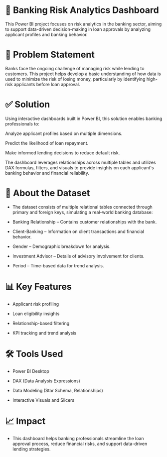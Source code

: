 # 🏦 Banking Risk Analytics Dashboard
This Power BI project focuses on risk analytics in the banking sector, aiming to support data-driven decision-making in loan approvals by analyzing applicant profiles and banking behavior.
# 📌 Problem Statement
Banks face the ongoing challenge of managing risk while lending to customers. This project helps develop a basic understanding of how data is used to minimize the risk of losing money, particularly by identifying high-risk applicants before loan approval.

# ✅ Solution
Using interactive dashboards built in Power BI, this solution enables banking professionals to:

Analyze applicant profiles based on multiple dimensions.

Predict the likelihood of loan repayment.

Make informed lending decisions to reduce default risk.

The dashboard leverages relationships across multiple tables and utilizes DAX formulas, filters, and visuals to provide insights on each applicant's banking behavior and financial reliability.

# 🧾 About the Dataset
- The dataset consists of multiple relational tables connected through primary and foreign keys, simulating a real-world banking database:

- Banking Relationship – Contains customer relationships with the bank.

- Client-Banking – Information on client transactions and financial behavior.

- Gender – Demographic breakdown for analysis.

- Investment Advisor – Details of advisory involvement for clients.

- Period – Time-based data for trend analysis.

# 📊 Key Features
- Applicant risk profiling

- Loan eligibility insights

- Relationship-based filtering

- KPI tracking and trend analysis

# 🛠 Tools Used
- Power BI Desktop

- DAX (Data Analysis Expressions)

- Data Modeling (Star Schema, Relationships)

- Interactive Visuals and Slicers


# 📈 Impact
- This dashboard helps banking professionals streamline the loan approval process, reduce financial risks, and support data-driven lending strategies.

